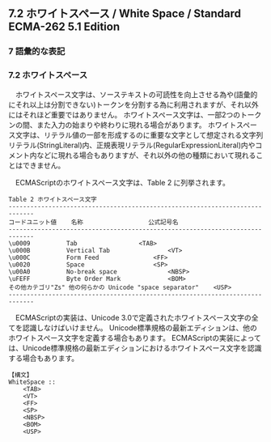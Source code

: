 7.2 ホワイトスペース / White Space / Standard ECMA-262 5.1 Edition
------------------------------------------------------------------

### 7 語彙的な表記

### 7.2 ホワイトスペース

　ホワイトスペース文字は、ソーステキストの可読性を向上させる為や(語彙的にそれ以上は分割できない)トークンを分割する為に利用されますが、それ以外にはそれほど重要ではありません。 ホワイトスペース文字は、一部2つのトークンの間、また入力の始まりや終わりに現れる場合があります。 ホワイトスペース文字は、リテラル値の一部を形成するのに重要な文字として想定される文字列リテラル(StringLiteral)内、正規表現リテラル(RegularExpressionLiteral)内やコメント内などに現れる場合もありますが、それ以外の他の種類において現れることはできません。

　ECMAScriptのホワイトスペース文字は、Table 2 に列挙されます。

    Table 2 ホワイトスペース文字
    -----------------------------------------------------------------------------
    コードユニット値    名称                  公式記号名
    -----------------------------------------------------------------------------
    \u0009          Tab                 <TAB>
    \u000B          Vertical Tab                <VT>
    \u000C          Form Feed               <FF>
    \u0020          Space                   <SP>
    \u00A0          No-break space              <NBSP>
    \uFEFF          Byte Order Mark             <BOM>
    その他カテゴリ"Zs" 他の何らかの Unicode "space separator"    <USP>
    -----------------------------------------------------------------------------

　ECMAScriptの実装は、Unicode 3.0で定義されたホワイトスペース文字の全てを認識しなけばいけません。 Unicode標準規格の最新エディションは、他のホワイトスペース文字を定義する場合もあります。 ECMAScriptの実装によっては、Unicode標準規格の最新エディションにおけるホワイトスペース文字を認識する場合もあります。

    【構文】
    WhiteSpace ::
        <TAB>
        <VT>
        <FF>
        <SP>
        <NBSP>
        <BOM>
        <USP>
